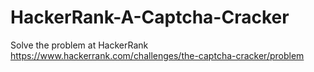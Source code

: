 # HackerRank-A-Captcha-Cracker
Solve the problem at HackerRank
https://www.hackerrank.com/challenges/the-captcha-cracker/problem
